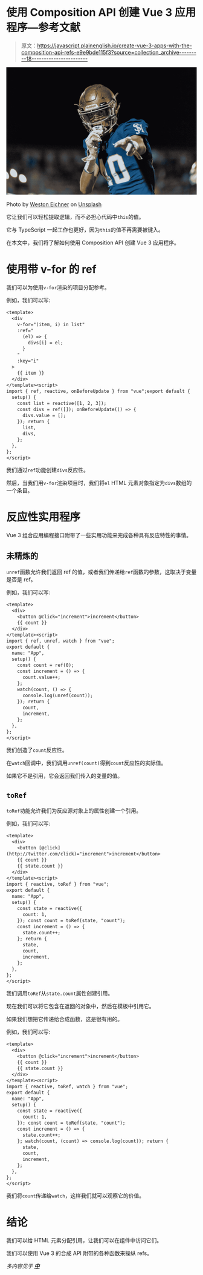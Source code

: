 # 使用 Composition API 创建 Vue 3 应用程序—参考文献

> 原文：<https://javascript.plainenglish.io/create-vue-3-apps-with-the-composition-api-refs-e9e9bde115f3?source=collection_archive---------18----------------------->

![](img/5d6d0c8a86cce606605006c018622ae6.png)

Photo by [Weston Eichner](https://unsplash.com/@westoneichner?utm_source=medium&utm_medium=referral) on [Unsplash](https://unsplash.com?utm_source=medium&utm_medium=referral)

它让我们可以轻松提取逻辑，而不必担心代码中`this`的值。

它与 TypeScript 一起工作也更好，因为`this`的值不再需要被键入。

在本文中，我们将了解如何使用 Composition API 创建 Vue 3 应用程序。

# 使用带 v-for 的 ref

我们可以为使用`v-for`渲染的项目分配参考。

例如，我们可以写:

```
<template>
  <div
    v-for="(item, i) in list"
    :ref="
      (el) => {
        divs[i] = el;
      }
    "
    :key="i"
  >
    {{ item }}
  </div>
</template><script>
import { ref, reactive, onBeforeUpdate } from "vue";export default {
  setup() {
    const list = reactive([1, 2, 3]);
    const divs = ref([]); onBeforeUpdate(() => {
      divs.value = [];
    }); return {
      list,
      divs,
    };
  },
};
</script>
```

我们通过`ref`功能创建`divs`反应性。

然后，当我们用`v-for`渲染项目时，我们将`el` HTML 元素对象指定为`divs`数组的一个条目。

# 反应性实用程序

Vue 3 组合应用编程接口附带了一些实用功能来完成各种具有反应特性的事情。

## 未精炼的

`unref`函数允许我们返回 ref 的值，或者我们传递给`ref`函数的参数，这取决于变量是否是 ref。

例如，我们可以写:

```
<template>
  <div>
    <button @click="increment">increment</button>
    {{ count }}
  </div>
</template><script>
import { ref, unref, watch } from "vue";
export default {
  name: "App",
  setup() {
    const count = ref(0);
    const increment = () => {
      count.value++;
    };
    watch(count, () => {
      console.log(unref(count));
    }); return {
      count,
      increment,
    };
  },
};
</script>
```

我们创造了`count`反应性。

在`watch`回调中，我们调用`unref(count)`得到`count`反应性的实际值。

如果它不是引用，它会返回我们传入的变量的值。

## `toRef`

`toRef`功能允许我们为反应源对象上的属性创建一个引用。

例如，我们可以写:

```
<template>
  <div>
    <button [@click](http://twitter.com/click)="increment">increment</button>
    {{ count }}
    {{ state.count }}
  </div>
</template><script>
import { reactive, toRef } from "vue";
export default {
  name: "App",
  setup() {
    const state = reactive({
      count: 1,
    }); const count = toRef(state, "count");
    const increment = () => {
      state.count++;
    }; return {
      state,
      count,
      increment,
    };
  },
};
</script>
```

我们调用`toRef`从`state.count`属性创建引用。

现在我们可以将它包含在返回的对象中，然后在模板中引用它。

如果我们想把它传递给合成函数，这是很有用的。

例如，我们可以写:

```
<template>
  <div>
    <button @click="increment">increment</button>
    {{ count }}
    {{ state.count }}
  </div>
</template><script>
import { reactive, toRef, watch } from "vue";
export default {
  name: "App",
  setup() {
    const state = reactive({
      count: 1,
    }); const count = toRef(state, "count");
    const increment = () => {
      state.count++;
    }; watch(count, (count) => console.log(count)); return {
      state,
      count,
      increment,
    };
  },
};
</script>
```

我们将`count`传递给`watch`，这样我们就可以观察它的价值。

# 结论

我们可以给 HTML 元素分配引用，让我们可以在组件中访问它们。

我们可以使用 Vue 3 的合成 API 附带的各种函数来操纵 refs。

*多内容见于* [***中***](https://plainenglish.io/)